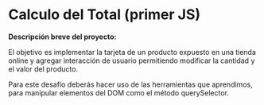 # Calculo del Total (primer JS)

**Descripción breve del proyecto:**  

El objetivo es implementar la tarjeta de un producto expuesto en una tienda online y agregar
interacción de usuario permitiendo modificar la cantidad y el valor del producto.

Para este desafío deberás hacer uso de las herramientas que aprendimos, para manipular
elementos del DOM como el método querySelector.